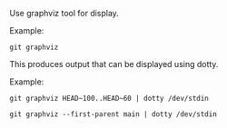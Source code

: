 Use graphviz tool for display.

Example:

```shell
git graphviz
```

This produces output that can be displayed using dotty.

Example:

```shell
git graphviz HEAD~100..HEAD~60 | dotty /dev/stdin

git graphviz --first-parent main | dotty /dev/stdin
```
